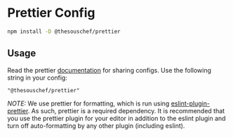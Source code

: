 # Prettier Config

```sh
npm install -D @thesouschef/prettier
```

## Usage

Read the prettier [documentation](https://prettier.io/docs/en/configuration.html#sharing-configurations) for sharing configs.
Use the following string in your config:

```
"@thesouschef/prettier"
```

*NOTE:* We use prettier for formatting, which is run using [eslint-plugin-prettier](https://www.npmjs.com/package/eslint-plugin-prettier). As such, prettier is a required dependency. It is recommended that you use the prettier plugin for your editor in addition to the eslint plugin and turn off auto-formatting by any other plugin (including eslint).
